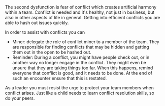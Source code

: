 The second dysfunction is fear of conflict which creates artificial harmony within a team. Conflict is needed and it's healthy, not just in business, but also in other aspects of life in general. Getting into efficient conflicts you are able to hash out issues quickly.

In order to assist with conflicts you can
- Miner: delegate the role of conflict miner to a member of the team. They are responsible for finding conflicts that may be hidden and getting them out in the open to be hashed out.
- Reminder: During a conflict, you might have people check out, or in another way no longer engage in the conflict. They might even be unsure that they are taking things too far. When this happens, remind everyone that conflict is good, and it needs to be done. At the end of such an encounter ensure that this is restated.

As a leader you must resist the urge to protect your team members when conflict arises. Just like a child needs to learn conflict resolution skills, so do your peers.
